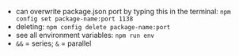 + can overwrite package.json port by typing this in the terminal: `npm config set package-name:port 1138`
+ deleting: `npm config delete package-name:port`
+ see all environment variables: `npm run env`
+ `&&` = series; `&` = parallel